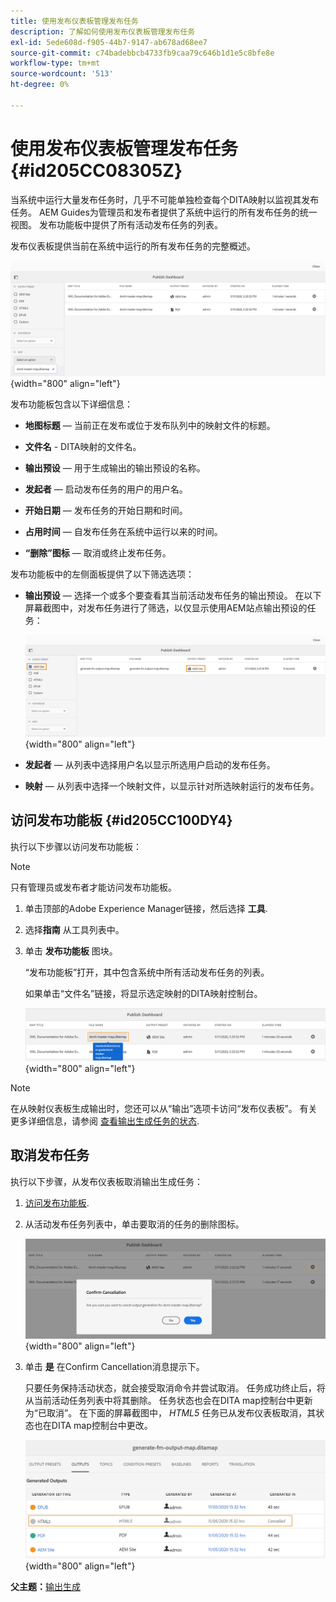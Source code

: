 ```yaml
---
title: 使用发布仪表板管理发布任务
description: 了解如何使用发布仪表板管理发布任务
exl-id: 5ede608d-f905-44b7-9147-ab678ad68ee7
source-git-commit: c74badebbcb4733fb9caa79c646b1d1e5c8bfe8e
workflow-type: tm+mt
source-wordcount: '513'
ht-degree: 0%

---
```


# 使用发布仪表板管理发布任务 {#id205CC08305Z}

当系统中运行大量发布任务时，几乎不可能单独检查每个DITA映射以监视其发布任务。 AEM Guides为管理员和发布者提供了系统中运行的所有发布任务的统一视图。 发布功能板中提供了所有活动发布任务的列表。

发布仪表板提供当前在系统中运行的所有发布任务的完整概述。

![](images/publish-dashboard.png){width="800" align="left"}

发布功能板包含以下详细信息：

- **地图标题**  — 当前正在发布或位于发布队列中的映射文件的标题。

- **文件名** - DITA映射的文件名。

- **输出预设**  — 用于生成输出的输出预设的名称。

- **发起者**  — 启动发布任务的用户的用户名。

- **开始日期**  — 发布任务的开始日期和时间。

- **占用时间**  — 自发布任务在系统中运行以来的时间。

- **“删除”图标**  — 取消或终止发布任务。

发布功能板中的左侧面板提供了以下筛选选项：

- **输出预设**  — 选择一个或多个要查看其当前活动发布任务的输出预设。 在以下屏幕截图中，对发布任务进行了筛选，以仅显示使用AEM站点输出预设的任务：

   ![](images/publish-dashboard-preset-filter.png){width="800" align="left"}

- **发起者**  — 从列表中选择用户名以显示所选用户启动的发布任务。

- **映射**  — 从列表中选择一个映射文件，以显示针对所选映射运行的发布任务。

## 访问发布功能板 {#id205CC100DY4}

执行以下步骤以访问发布功能板：

>[!NOTE]
>
> 只有管理员或发布者才能访问发布功能板。

1. 单击顶部的Adobe Experience Manager链接，然后选择 **工具**.

1. 选择&#x200B;**指南** 从工具列表中。

1. 单击 **发布功能板** 图块。

   “发布功能板”打开，其中包含系统中所有活动发布任务的列表。

   如果单击“文件名”链接，将显示选定映射的DITA映射控制台。

   ![](images/publish-dashboard-click-filename-link.png){width="800" align="left"}


>[!NOTE]
>
> 在从映射仪表板生成输出时，您还可以从“输出”选项卡访问“发布仪表板”。 有关更多详细信息，请参阅 [查看输出生成任务的状态](generate-output-for-a-dita-map.md#viewing_output_history).

## 取消发布任务

执行以下步骤，从发布仪表板取消输出生成任务：

1. [访问发布功能板](#id205CC100DY4).

1. 从活动发布任务列表中，单击要取消的任务的删除图标。

   ![](images/publish-dashboard-cancel-task.png){width="800" align="left"}

1. 单击 **是** 在Confirm Cancellation消息提示下。

   只要任务保持活动状态，就会接受取消命令并尝试取消。 任务成功终止后，将从当前活动任务列表中将其删除。 任务状态也会在DITA map控制台中更新为“已取消”。 在下面的屏幕截图中， *HTML5* 任务已从发布仪表板取消，其状态也在DITA map控制台中更改。

   ![](images/cancelled-output-task.png){width="800" align="left"}


**父主题：**[&#x200B;输出生成](generate-output.md)
